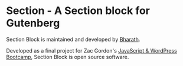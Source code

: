 # Section - A Section block for Gutenberg

Section Block is maintained and developed by [Bharath](https://github.com/bharath/).

Developed as a final project for Zac Gordon's [JavaScript & WordPress Bootcamp](https://javascriptforwp.com/bootcamp/wordpress/), Section Block is open source software.
